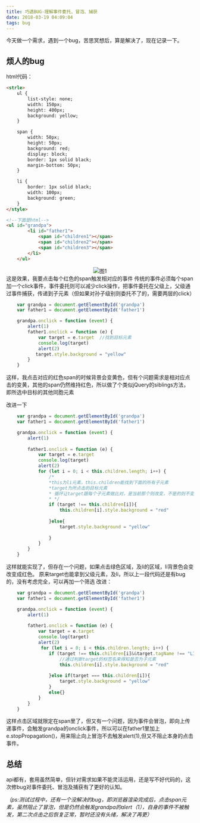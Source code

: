 ```yaml
---
title: 巧遇BUG-理解事件委托、冒泡、捕获
date: 2018-03-19 04:09:04
tags: bug
---
```

今天做一个需求，遇到一个bug，苦思冥想后，算是解决了，现在记录一下。
## 烦人的bug
html代码：
```html
<strle>
    ul {
        list-style: none;
        width: 150px;
        height: 400px;
        background: yellow;
    }

    span {
        width: 50px;
        height: 50px;
        background: red;
        display: block;
        border: 1px solid black;
        margin-bottom: 50px;
    }

    li {
        border: 1px solid black;
        width: 100px;
        background: green;
    }
</style>

<!--下面是html-->
<ul id="grandpa">
        <li id="father1">
            <span id="children1"></span>
            <span id="children2"></span>
            <span id="children3"></span>
        </li>
    </ul>
```

<center><img src="http://ww3.sinaimg.cn/large/0060lm7Tly1fphmy6nr6lj30640byglg.jpg" alt="图1"></center>
这是效果，我要点击每个红色的span触发相对应的事件
传统的事件必须每个span加一个click事件，事件委托则可以减少click操作，把事件委托在父级上，父级通过事件捕获，传递到子元素（但如果对孙子级别则委托不了的，需要两层的click）

```javascript
    var grandpa = document.getElementById('grandpa')
    var father1 = document.getElementById('father1')

    grandpa.onclick = function (event) {
        alert(1)
        father1.onclick = function (e) {
            var target = e.target  //找到目标元素
            console.log(target)
            alert(2)
           target.style.background = "yellow"
        }
    }
```
这样，我点击对应的红色span的时候背景会变黄色，但有个问题需求是相对应点击的变黄，其他的span仍然维持红色，所以做了个类似jQuery的siblings方法，即所选中目标的其他同胞元素

改进一下

```javascript
    var grandpa = document.getElementById('grandpa')
    var father1 = document.getElementById('father1')

    grandpa.onclick = function (event) {
        alert(1)
        
        father1.onclick = function (e) {
            var target = e.target
            console.log(target)
            alert(2)
            for (let i = 0; i < this.children.length; i++) {
                /*
                *this为li元素，this.children能找到下面的所有子元素
                *target为所点击的目标元素
                * 循环让target跟每个子元素做比对，是当前那个则改变，不是的则不变
                * */
                if (target !== this.children[i]){
                    this.children[i].style.background = "red"
                    
                }else{
                    target.style.background = "yellow"
                    
                }
            }
        }
    }

```
这样就能实现了，但存在一个问题，如果点击绿色区域，及li的区域，li背景色会变改变成红色。
原来target也能拿到父级元素，及li，所以上一段代码还是有bug的，没有考虑完全，可以再加一个筛选
改进：

```javascript
    var grandpa = document.getElementById('grandpa')
    var father1 = document.getElementById('father1')

    grandpa.onclick = function (event) {
        alert(1)
        
        father1.onclick = function (e) {
            var target = e.target
            console.log(target)
            alert(2)
             for (let i = 0; i < this.children.length; i++) {
                if (target !== this.children[i]&&target.tagName !== "LI"){
                    //通过判断target的标签名来得知是否为子元素
                    this.children[i].style.background = "red"
                    
                }else if(target === this.children[i]){
                    target.style.background = "yellow"
                }
                else{}
            }
        }
    }
```
这样点击区域就限定在span里了，但又有一个问题，因为事件会冒泡，即向上传递事件，会触发grandpa的onclick事件，所以可以在father1里加上e.stopPropagation()，用来阻止向上冒泡不去触发alert(1),但又不阻止本身的点击事件。

## 总结

api都有，套用虽然简单，但针对需求如果不能灵活运用，还是写不好代码的，这次修bug对事件委托、冒泡及捕获有了更好的认知。

_（ps:测试过程中，还有一个没解决的bug，即浏览器渲染完成后，点击span元素，虽然阻止了冒泡，但是仍然会触发grandpa的alert（1），自身的事件不被触发，第二次点击之后恢复正常，暂时还没有头绪，解决了再更）_